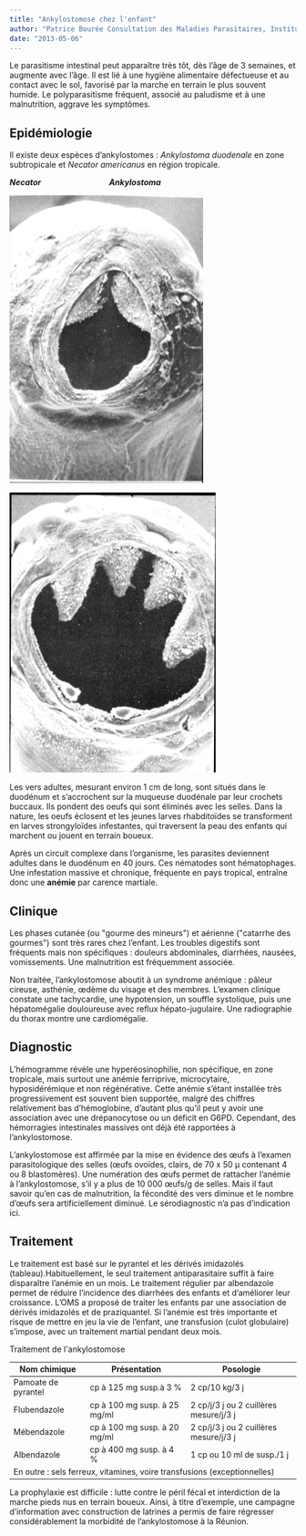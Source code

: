 ```yaml
---
title: "Ankylostomose chez l'enfant"
author: "Patrice Bourée Consultation des Maladies Parasitaires, Institut Alfred Fournier, Paris"
date: "2013-05-06"
---
```


<div class="teaser"><p>Le parasitisme intestinal peut apparaître très tôt, dès l’âge de 3 semaines, et augmente avec l’âge. Il est lié à une hygiène alimentaire défectueuse et au contact avec le sol, favorisé par la marche en terrain le plus souvent humide. Le polyparasitisme fréquent, associé au paludisme et à une malnutrition, aggrave les symptômes. </p></div>

## Epidémiologie

Il existe deux espèces d’ankylostomes : _Ankylostoma duodenale_ en zone subtropicale et _Necator americanus_ en région tropicale.

_**Necator                                    Ankylostoma**_


![](page-8-fig-10-necator-0.jpg)

![](page-8-fig-9-0.jpg)


Les vers adultes, mesurant environ 1 cm de long, sont situés dans le duodénum et s’accrochent sur la muqueuse duodénale par leur crochets buccaux. Ils pondent des oeufs qui sont éliminés avec les selles. Dans la nature, les oeufs éclosent et les jeunes larves rhabditoïdes se transforment en larves strongyloïdes infestantes, qui traversent la peau des enfants qui marchent ou jouent en terrain boueux.

Après un circuit complexe dans l’organisme, les parasites deviennent adultes dans le duodénum en 40 jours. Ces nématodes sont hématophages. Une infestation massive et chronique, fréquente en pays tropical, entraîne donc une **anémie** par carence martiale.

## Clinique

Les phases cutanée (ou "gourme des mineurs") et aérienne ("catarrhe des gourmes") sont très rares chez l’enfant. Les troubles digestifs sont fréquents mais non spécifiques : douleurs abdominales, diarrhées, nausées, vomissements. Une malnutrition est fréquemment associée.

Non traitée, l’ankylostomose aboutit à un syndrome anémique : pâleur cireuse, asthénie, œdème du visage et des membres. L’examen clinique constate une tachycardie, une hypotension, un souffle systolique, puis une hépatomégalie douloureuse avec reflux hépato-jugulaire. Une radiographie du thorax montre une cardiomégalie.

## Diagnostic

L’hémogramme révèle une hyperéosinophilie, non spécifique, en zone tropicale, mais surtout une anémie ferriprive, microcytaire, hyposidérémique et non régénérative. Cette anémie s’étant installée très progressivement est souvent bien supportée, malgré des chiffres relativement bas d’hémoglobine, d’autant plus qu’il peut y avoir une association avec une drépanocytose ou un déficit en G6PD. Cependant, des hémorragies intestinales massives ont déjà été rapportées à l’ankylostomose.

L’ankylostomose est affirmée par la mise en évidence des œufs à l’examen parasitologique des selles (œufs ovoïdes, clairs, de 70 x 50 µ contenant 4 ou 8 blastomères). Une numération des œufs permet de rattacher l’anémie à l’ankylostomose, s’il y a plus de 10 000 œufs/g de selles. Mais il faut savoir qu’en cas de malnutrition, la fécondité des vers diminue et le nombre d’œufs sera artificiellement diminué. Le sérodiagnostic n’a pas d’indication ici.

## Traitement

Le traitement est basé sur le pyrantel et les dérivés imidazolés (tableau).Habituellement, le seul traitement antiparasitaire suffit à faire disparaître l’anémie en un mois. Le traitement régulier par albendazole permet de réduire l’incidence des diarrhées des enfants et d’améliorer leur croissance. L’OMS a proposé de traiter les enfants par une association de dérivés imidazolés et de praziquantel. Si l’anémie est très importante et risque de mettre en jeu la vie de l’enfant, une transfusion (culot globulaire) s’impose, avec un traitement martial pendant deux mois.

Traitement de l'ankylostomose

<table>

<thead>

<tr>

<th scope="col">Nom chimique</th>

<th scope="col">Présentation</th>

<th scope="col">Posologie</th>

</tr>

</thead>

<tbody>

<tr>

<td>Pamoate de  
pyrantel</td>

<td>cp à 125 mg  
susp.à 3 %</td>

<td>2 cp/10 kg/3 j</td>

</tr>

<tr>

<td>Flubendazole</td>

<td>cp à 100 mg  
susp. à 25 mg/ml</td>

<td>2 cp/j/3 j  
ou 2 cuillères mesure/j/3 j</td>

</tr>

<tr>

<td>Mébendazole</td>

<td>cp à 100 mg  
susp. à 20 mg/ml</td>

<td>2 cp/j/3 j  
ou 2 cuillères mesure/j/3 j</td>

</tr>

<tr>

<td>Albendazole</td>

<td>cp à 400 mg  
susp. à 4 %</td>

<td>1 cp ou 10 ml de susp./1 j</td>

</tr>

<tr>

<td colspan="3">En outre : sels ferreux, vitamines, voire transfusions (exceptionnelles)</td>

</tr>

</tbody>

</table>

La prophylaxie est difficile : lutte contre le péril fécal et interdiction de la marche pieds nus en terrain boueux. Ainsi, à titre d’exemple, une campagne d’information avec construction de latrines a permis de faire régresser considérablement la morbidité de l’ankylostomose à la Réunion.